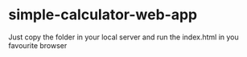 # simple-calculator-web-app
Just copy the folder in your local server and
run the index.html in you favourite browser
